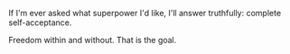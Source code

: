 If I'm ever asked what superpower I'd like, I'll answer truthfully: complete self-acceptance.

Freedom within and without. That is the goal. 

